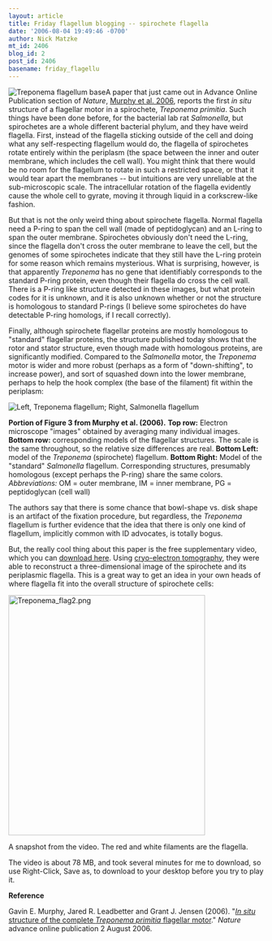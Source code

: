 ```yaml
---
layout: article
title: Friday flagellum blogging -- spirochete flagella
date: '2006-08-04 19:49:46 -0700'
author: Nick Matzke
mt_id: 2406
blog_id: 2
post_id: 2406
basename: friday_flagellu
---
```

<img src="{{ site.baseurl }}/uploads/2006/Treponema_flag1.png" alt="Treponema flagellum base" style="float:left;" />A paper that just came out in Advance Online Publication section of _Nature_, [Murphy et al. 2006](http://www.nature.com/nature/journal/vaop/ncurrent/full/nature05015.html), reports the first _in situ_ structure of a flagellar motor in a spirochete, _Treponema primitia_.  Such things have been done before, for the bacterial lab rat _Salmonella_, but spirochetes are a whole different bacterial phylum, and they have weird flagella.  First, instead of the flagella sticking outside of the cell and doing what any self-respecting flagellum would do, the flagella of spirochetes rotate entirely within the periplasm (the space between the inner and outer membrane, which includes the cell wall).  You might think that there would be no room for the flagellum to rotate in such a restricted space, or that it would tear apart the membranes -- but intuitions are very unreliable at the sub-microscopic scale.  The intracellular rotation of the flagella evidently cause the whole cell to gyrate, moving it through liquid in a corkscrew-like fashion.

But that is not the only weird thing about spirochete flagella.  Normal flagella need a P-ring to span the cell wall (made of peptidoglycan) and an L-ring to span the outer membrane.  Spirochetes obviously don't need the L-ring, since the flagella don't cross the outer membrane to leave the cell, but the genomes of some spirochetes indicate that they still have the L-ring protein for some reason which remains mysterious.  What is surprising, however, is that apparently _Treponema_ has no gene that identifiably corresponds to the standard P-ring protein, even though their flagella do cross the cell wall.  There is a P-ring like structure detected in these images, but what protein codes for it is unknown, and it is also unknown whether or not the structure is homologous to standard P-rings (I believe some spirochetes do have detectable P-ring homologs, if I recall correctly).

Finally, although spirochete flagellar proteins are mostly homologous to "standard" flagellar proteins, the structure published today shows that the rotor and stator structure, even though made with homologous proteins,  are significantly modified.  Compared to the _Salmonella_ motor, the _Treponema_ motor is wider and more robust (perhaps as a form of "down-shifting", to increase power), and sort of squashed down into the lower membrane, perhaps to help the hook complex (the base of the filament) fit within the periplasm:

<img src="{{ site.baseurl }}/uploads/2006/Treponema_flag.png" alt="Left, Treponema flagellum; Right, Salmonella flagellum" style="" />


**Portion of Figure 3 from Murphy et al. (2006).** **Top row:** Electron microscope "images" obtained by averaging many individual images.  **Bottom row:** corresponding models of the flagellar structures.  The scale is the same throughout, so the relative size differences are real. **Bottom Left:** model of the _Treponema_ (spirochete) flagellum.  **Bottom Right:** Model of the "standard" _Salmonella_ flagellum.  Corresponding structures, presumably homologous (except perhaps the P-ring)  share the same colors.  _Abbreviations:_ OM = outer membrane, IM = inner membrane, PG = peptidoglycan (cell wall)

The authors say that there is some chance that bowl-shape vs. disk shape is an artifact of the fixation procedure, but regardless, the _Treponema_ flagellum  is further evidence that the idea that there is only one kind of flagellum, implicitly common with ID advocates, is totally bogus.

But, the really cool thing about this paper is the free supplementary video, which you can [download here](http://www.nature.com/nature/journal/vaop/ncurrent/suppinfo/nature05015.html).  Using [cryo-electron tomography](http://en.wikipedia.org/wiki/Cryo-electron_tomography), they were able to reconstruct a three-dimensional image of the spirochete and its periplasmic flagella.  This is a great way to get an idea in your own heads of where flagella fit into the overall structure of spirochete cells:

[<img src="{{ site.baseurl }}/uploads/2006/Treponema_flag2.jpg" alt="Treponema_flag2.png" width="387" height="473" style="" />](http://www.nature.com/nature/journal/vaop/ncurrent/suppinfo/nature05015.html)


A snapshot from the video.  The red and white filaments are the flagella.

The video is about 78 MB, and took several minutes for me to download, so use Right-Click, Save as, to download to your desktop before you try to play it.

**Reference**

Gavin E. Murphy, Jared R. Leadbetter and Grant J. Jensen (2006). "[_In situ_ structure of the complete _Treponema primitia_ flagellar motor](http://dx.doi.org/10.1038/nature05015)."  _Nature_ advance online publication 2 August 2006.
